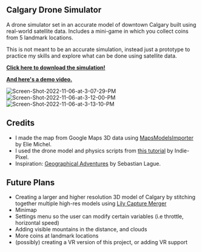 ## Calgary Drone Simulator

A drone simulator set in an accurate model of downtown Calgary built using real-world satellite data. Includes a mini-game in which you collect coins from 5 landmark locations.

This is not meant to be an accurate simulation, instead just a prototype to practice my skills and explore what can be done using satellite data.

**[Click here to download the simulation!](https://omarkhan03.itch.io/calgary-drone-simulator)**

**[And here's a demo video.](https://www.youtube.com/watch?v=LV53am58Ej4)**

![Screen-Shot-2022-11-06-at-3-07-29-PM](https://i.ibb.co/d0JF0gM/Screen-Shot-2022-11-06-at-3-07-29-PM.png)
![Screen-Shot-2022-11-06-at-3-12-00-PM](https://i.ibb.co/M93DTyy/Screen-Shot-2022-11-06-at-3-12-00-PM.png)
![Screen-Shot-2022-11-06-at-3-13-10-PM](https://i.ibb.co/LtrMCh7/Screen-Shot-2022-11-06-at-3-13-10-PM.png)
## Credits
- I made the map from Google Maps 3D data using [MapsModelsImporter](https://github.com/eliemichel/MapsModelsImporter) by Elie Michel. 
- I used the drone model and physics scripts from [this tutorial](https://www.youtube.com/watch?v=vUyAev7YAV8&list=PL5V9qxkY_RnLyWVtxIbWY0ihiyOaAYoRr) by Indie-Pixel.
- Inspiration: [Geographical Adventures](https://github.com/SebLague/Geographical-Adventures) by Sebastian Lague.

## Future Plans
- Creating a larger and higher resolution 3D model of Calgary by stitching together multiple high-res models using [Lily Capture Merger](https://eliemichel.gumroad.com/l/KSvXuu)
- Minimap
- Settings menu so the user can modify certain variables (i.e throttle, horizontal speed)
- Adding visible mountains in the distance, and clouds
- More coins at landmark locations
- (possibly) creating a VR version of this project, or adding VR support

